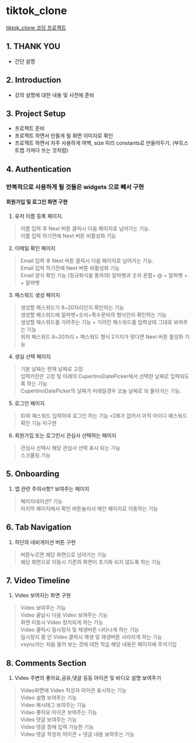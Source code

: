 # tiktok_clone

[tiktok_clone 코딩 프로젝트](https://nomadcoders.co/tiktok-clone)


## 1. THANK YOU 

- 간단 설명 

## 2. Introduction

- 강의 설명에 대한 내용 및 사전에 준비 

## 3. Project Setup

- 프로젝트 준비
- 프로젝트 하면서 만들게 될 화면 이미지로 확인
- 프로젝트 하면서 자주 사용하게 여백, size 미리 constants로 만들어두기. (부트스트랩 가져다 쓰는 것처럼)

## 4. Authentication

### 반복적으로 사용하게 될 것들은 widgets 으로 빼서 구현

#### 회원가입 및 로그인 화면 구현

1. 유저 이름 등록 페이지.
> 이름 입력 후 Next 버튼 클릭시 다음 페이지로 넘어가는 기능.<br/>
> 이름 입력 하기전에 Next 버튼 비활성화 기능
2. 이메일 확인 페이지
> Email 입력 후 Next 버튼 클릭시 다음 페이지로 넘어가는 기능.<br/>
> Email 입력 하기전에 Next 버튼 비활성화 기능<br/>
> Email 양식 확인 기능 (정규화식을 통하여) 알파벳과 숫자 혼합+ @ + 알파벳 + . + 알파벳
3. 패스워드 생성 페이지
> 생성할 패스워드가 8~20자리인지 확인하는 기능<br/>
> 생성할 패스워드에 알파벳+숫자+특수문자의 형식인지 확인하는 기능<br/>
> 생성할 패스워드를 가려주는 기능 + 가려진 패스워드를 입력상태 그대로 보여주는 기능<br/>
> 위의 패스워드 8~20자리 + 패스워드 형식 2가지가 맞다면 Next 버튼 활성화 기능
4. 생실 선택 페이지
> 기본 날짜는 현재 날짜로 고정<br/>
> 입력키란은 고정 및 아래의 CupertinoDatePicker에서 선택한 날짜로 입력되도록 하는 기능<br/>
> CupertinoDatePicker의 날짜가 미래일경우 오늘 날짜로 되 돌아가는 기능.<br/>
5. 로그인 페이지
> ID와 패스워드 입력하여 로그인 하는 기능 <DB가 없어서 아직 아이디 패스워드 확인 기능 미구현
6. 회원가입 또는 로그인시 관심사 선택하는 페이지
> 관심사 선택시 해당 관심사 선택 표시 되는 기능<br/>
> 스크롤링 기능


## 5. Onboarding

1. 앱 관련 주의사항? 보여주는 페이지
> 페이지네이션? 기능<br/>
> 마지막 페이지에서 확인 버튼눌러서 메인 페이지로 이동하는 기능

## 6. Tab Navigation

1. 하단의 네비게이션 버튼 구현
> 버튼누르면 해당 화면으로 넘어가는 기능<br/>
> 해당 화면으로 이동시 기존의 화면이 초기화 되지 않도록 하는 기능

## 7. Video Timeline

1. Video 보여지는 화면 구현
> Video 보여주는 기능 <br/>
> Video 끝날시 다음 Video 보여주는 기능<br/>
> 화면 이동시 Video 정지되게 하는 기능<br/>
> Video 클릭시 일시정지 및 재생버튼 나타나게 하는 기능 <br/>
> 일시정지 중 인 Video 클릭시 재생 및 재생버튼 사라지게 하는 기능<br/>
> vsync라는 처음 들어 보는 것에 대한 학습 해당 내용은 페이지에 주석기입

## 8. Comments Section

1. Video 주변의 좋아요,공유,댓글 등등 아이콘 및 비디오 설명 보여주기
> Video화면에 Video 작성자 아이콘 표시하는 기능<br/>
> Video 설명 보여주는 기능<br/>
> Video 해시태그 보여주는 기능<br/>
> Video 좋아요 아이콘 보여주는 기능<br/>
> Video 댓글 보여주는 기능<br/>
> Video 댓글 창에 입력 가능한 기능<br/>
> Video 댓글 작성자 아이콘 + 댓글 내용 보여주는 기능
